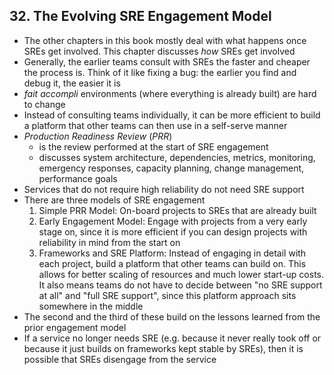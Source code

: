 ## 32. The Evolving SRE Engagement Model

- The other chapters in this book mostly deal with what happens once SREs get involved. This chapter discusses *how* SREs get involved
- Generally, the earlier teams consult with SREs the faster and cheaper the process is. Think of it like fixing a bug: the earlier you find and debug it, the easier it is
- *fait accompli* environments (where everything is already built) are hard to change
- Instead of consulting teams individually, it can be more efficient to build a platform that other teams can then use in a self-serve manner
- *Production Readiness Review* (*PRR*)
  - is the review performed at the start of SRE engagement
  - discusses system architecture, dependencies, metrics, monitoring, emergency responses, capacity planning, change management, performance goals
- Services that do not require high reliability do not need SRE support
- There are three models of SRE engagement
  1. Simple PRR Model: On-board projects to SREs that are already built
  2. Early Engagement Model: Engage with projects from a very early stage on, since it is more efficient if you can design projects with reliability in mind from the start on
  3. Frameworks and SRE Platform: Instead of engaging in detail with each project, build a platform that other teams can build on. This allows for better scaling of resources and much lower start-up costs. It also means teams do not have to decide between "no SRE support at all" and "full SRE support", since this platform approach sits somewhere in the middle
- The second and the third of these build on the lessons learned from the prior engagement model
- If a service no longer needs SRE (e.g. because it never really took off or because it just builds on frameworks kept stable by SREs), then it is possible that SREs disengage from the service
